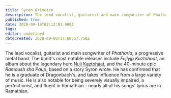 ```yaml
---
title: Syron Grimoire
description: The lead vocalist, guitarist and main songwriter of Phatharla.
published: true
date: 2020-09-19T02:12:01.900Z
tags: 
editor: undefined
dateCreated: 2020-09-06T17:00:57.758Z
---
```


The lead vocalist, guitarist and main songwriter of *Phatharla*, a progressive metal band. The band's most notable releases include *Fujlyjp Kaztohaat*, an album about the legendary hero [Nuji Kaztohaat](/characters/nuji-kaztohaat), and the 40-minute epic *Ramaush sha Paup*, based on a story Syron wrote. He has confirmed that he is a graduate of Dragonbach's, and takes influence from a large variety of music. He is also notable for being severely visually impaired, a perfectionist, and fluent in Ramathian - nearly all of his songs' lyrics are in Ramathian.